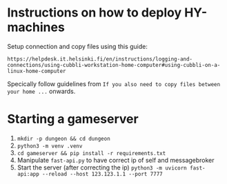# Instructions on how to deploy HY-machines

Setup connection and copy files using this guide:

    https://helpdesk.it.helsinki.fi/en/instructions/logging-and-connections/using-cubbli-workstation-home-computer#using-cubbli-on-a-linux-home-computer

Specically follow guidelines from `If you also need to copy files between your home ...` onwards.

# Starting a gameserver

1. `mkdir -p dungeon && cd dungeon`
2. `python3 -m venv .venv`
3. `cd gameserver && pip install -r requirements.txt`
4. Manipulate `fast-api.py` to have correct ip of self and messagebroker
5. Start the server (after correcting the ip) `python3 -m uvicorn fast-api:app --reload --host 123.123.1.1 --port 7777`
